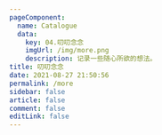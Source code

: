 ```yaml
---
pageComponent:
  name: Catalogue
  data:
    key: 04.叨叨念念
    imgUrl: /img/more.png
    description: 记录一些随心所欲的想法。
title: 叨叨念念
date: 2021-08-27 21:50:56
permalink: /more
sidebar: false
article: false
comment: false
editLink: false
---
```

